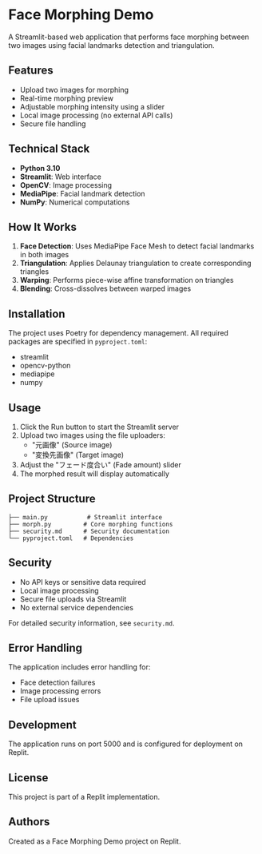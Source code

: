 
# Face Morphing Demo

A Streamlit-based web application that performs face morphing between two images using facial landmarks detection and triangulation.

## Features

- Upload two images for morphing
- Real-time morphing preview
- Adjustable morphing intensity using a slider
- Local image processing (no external API calls)
- Secure file handling

## Technical Stack

- **Python 3.10**
- **Streamlit**: Web interface
- **OpenCV**: Image processing
- **MediaPipe**: Facial landmark detection
- **NumPy**: Numerical computations

## How It Works

1. **Face Detection**: Uses MediaPipe Face Mesh to detect facial landmarks in both images
2. **Triangulation**: Applies Delaunay triangulation to create corresponding triangles
3. **Warping**: Performs piece-wise affine transformation on triangles
4. **Blending**: Cross-dissolves between warped images

## Installation

The project uses Poetry for dependency management. All required packages are specified in `pyproject.toml`:

- streamlit
- opencv-python
- mediapipe
- numpy

## Usage

1. Click the Run button to start the Streamlit server
2. Upload two images using the file uploaders:
   - "元画像" (Source image)
   - "変換先画像" (Target image)
3. Adjust the "フェード度合い" (Fade amount) slider
4. The morphed result will display automatically

## Project Structure

```
├── main.py           # Streamlit interface
├── morph.py         # Core morphing functions
├── security.md      # Security documentation
└── pyproject.toml   # Dependencies
```

## Security

- No API keys or sensitive data required
- Local image processing
- Secure file uploads via Streamlit
- No external service dependencies

For detailed security information, see `security.md`.

## Error Handling

The application includes error handling for:
- Face detection failures
- Image processing errors
- File upload issues

## Development

The application runs on port 5000 and is configured for deployment on Replit.

## License

This project is part of a Replit implementation.

## Authors

Created as a Face Morphing Demo project on Replit.

